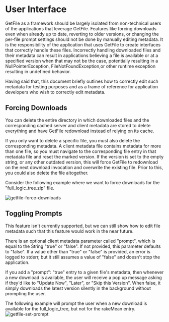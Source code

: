 # User Interface

GetFile as a framework should be largely isolated from non-technical users of the applications that leverage GetFile.
Features like forcing downloads even when already up to date, reverting to older versions, or changing the per-file prompt settings
should not be done by manually editing metadata. It is the responsibility of the application that uses GetFile to create interfaces
that correctly handle these files. Incorrectly handling downloaded files and their metadata can result in applications believing a file
is available or at a specified version when that may not be the case, potentially resulting in a NullPointerException,
FileNotFoundException,or other runtime exception resulting in undefined behavior.

Having said that, this document briefly outlines how to correctly edit such metadata for testing purposes and as a frame of reference
for application developers who wish to correctly edit metadata.

## Forcing Downloads
You can delete the entire directory in which downloaded files and the corresponding cached server and client metadata are stored to
delete everything and have GetFile redownload instead of relying on its cache.

If you only want to delete a specific file, you must also delete the corresponding metadata. A client metadata file contains metadata
for more than one file, so you must navigate to the corresponding file entry in that metadata file and reset the marked version.
If the version is set to the empty string, or any other outdated version, this will force GetFile to redownload on the next download
invocation and overwrite the existing file. Prior to this, you could also delete the file altogether.

Consider the following example where we want to force downloads for the "full_logic_tree.zip" file.

![getfile-force-downloads](https://github.com/user-attachments/assets/92aa45d9-93b4-48d5-945e-5c388a677424)


## Toggling Prompts
This feature isn't currently supported, but we can still show how to edit file metadata such that this feature would work in the
near future.

There is an optional client metadata parameter called "prompt", which is equal to the String "true" or "false". If not provided, this
parameter defaults to "false". If a value other than "true" or "false" is provided, an error is logged to stderr, but it still
assumes a value of "false" and doesn't stop the application.

If you add a "prompt": "true" entry to a given file's metadata, then whenever a new download is available, the user will receive a
pop up message asking if they'd like to "Update Now", "Later", or "Skip this Version". When false, it simply downloads the latest
version silently in the background without prompting the user.

The following example will prompt the user when a new download is available for the full_logic_tree, but not for the rakeMean entry.
![getfile-set-prompt](https://github.com/user-attachments/assets/600e2cfe-20f1-4103-9d7a-775c97b61c46)

